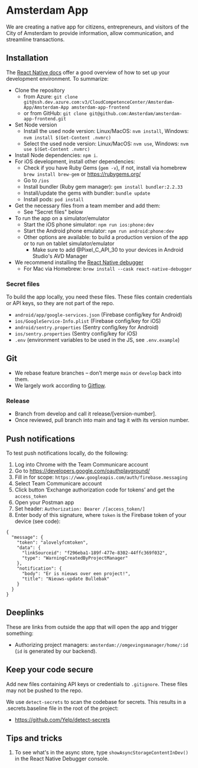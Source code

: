 # Amsterdam App

We are creating a native app for citizens, entrepreneurs, and visitors of the City of Amsterdam to provide information, allow communication, and streamline transactions.

## Installation

The [React Native docs](https://reactnative.dev/docs/environment-setup) offer a good overview of how to set up your development environment. To summarize:

- Clone the repository
  - from Azure: `git clone git@ssh.dev.azure.com:v3/CloudCompetenceCenter/Amsterdam-App/Amsterdam-App amsterdam-app-frontend`
  - or from GitHub: `git clone git@github.com:Amsterdam/amsterdam-app-frontend.git`
- Set Node version
  - Install the used node version: Linux/MacOS: `nvm install`, Windows: `nvm install $(Get-Content .nvmrc)`
  - Select the used node version: Linux/MacOS: `nvm use`, Windows: `nvm use $(Get-Content .nvmrc)`
- Install Node dependencies: `npm i`.
- For iOS development, install other dependencies:
  - Check if you have Ruby Gems (`gem -v`), if not, install via homebrew `brew install brew-gem` or https://rubygems.org/
  - Go to `/ios`
  - Install bundler (Ruby gem manager): `gem install bundler:2.2.33`
  - Install/update the gems with bundler: `bundle update`
  - Install pods: `pod install`
- Get the necessary files from a team member and add them:
  - See "Secret files" below
- To run the app on a simulator/emulator
  - Start the iOS phone simulator: `npm run ios:phone:dev`
  - Start the Android phone emulator: `npm run android:phone:dev`
  - Other options are available: to build a production version of the app or to run on tablet simulator/emulator
    - Make sure to add @Pixel_C_API_30 to your devices in Android Studio's AVD Manager
- We recommend installing the [React Native debugger](https://github.com/jhen0409/react-native-debugger)
  - For Mac via Homebrew: `brew install --cask react-native-debugger`

### Secret files

To build the app locally, you need these files. These files contain credentials or API keys, so they are not part of the repo.

- `android/app/google-services.json` (Firebase config/key for Android)
- `ios/GoogleService-Info.plist` (Firebase config/key for iOS)
- `android/sentry.properties` (Sentry config/key for Android)
- `ios/sentry.properties` (Sentry config/key for iOS)
- `.env` (environment variables to be used in the JS, see `.env.example`)

## Git

- We rebase feature branches – don’t merge `main` or `develop` back into them. 
- We largely work according to [Gitflow](https://www.atlassian.com/git/tutorials/comparing-workflows/gitflow-workflow).

### Release

- Branch from develop and call it release/\[version-number\].
- Once reviewed, pull branch into main and tag it with its version number.

## Push notifications

To test push notifications locally, do the following:

1. Log into Chrome with the Team Communicare account
2. Go to <https://developers.google.com/oauthplayground/>
3. Fill in for scope: `https://www.googleapis.com/auth/firebase.messaging`
4. Select Team Communicare account
5. Click button ‘Exchange authorization code for tokens’ and get the `access_token`
6. Open your Postman app
7. Set header: `Authorization: Bearer /[access_token/]`
8. Enter body of this signature, where `token` is the Firebase token of your device (see code):

```
{
  "message": {
    "token": "alovelyfcmtoken",
    "data": {
      "linkSourceid": "f296eba1-189f-477e-8302-44ffc369f032",
      "type": "WarningCreatedByProjectManager"
    },
    "notification": {
      "body": "Er is nieuws over een project!",
      "title": "Nieuws-update Bullebak"
    }
  }
}
```

## Deeplinks

These are links from outside the app that will open the app and trigger something:

- Authorizing project managers: `amsterdam://omgevingsmanager/home/:id` (`id` is generated by our backend).

## Keep your code secure

Add new files containing API keys or credentials to `.gitignore`. These files may not be pushed to the repo.

We use `detect-secrets` to scan the codebase for secrets. This results in a .secrets.baseline file in the root of the project:

- <https://github.com/Yelp/detect-secrets>

## Tips and tricks

1. To see what's in the async store, type `showAsyncStorageContentInDev()` in the React Native Debugger console.
